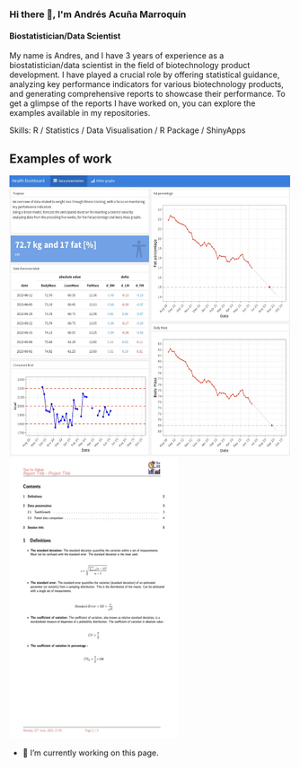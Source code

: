 ### Hi there 👋, I'm Andrés Acuña Marroquín
#### Biostatistician/Data Scientist

My name is Andres, and I have 3 years of experience as a biostatistician/data scientist in the field of biotechnology product development. I have played a crucial role by offering statistical guidance, analyzing key performance indicators for various biotechnology products, and generating comprehensive reports to showcase their performance. To get a glimpse of the reports I have worked on, you can explore the examples available in my repositories.

Skills: R / Statistics / Data Visualisation / R Package / ShinyApps

## Examples of work 
<img src="Dashboard.jpg" width="500" height="500"> <img src="report.jpg" width="300" height="500">

- 🔭 I’m currently working on this page. 

